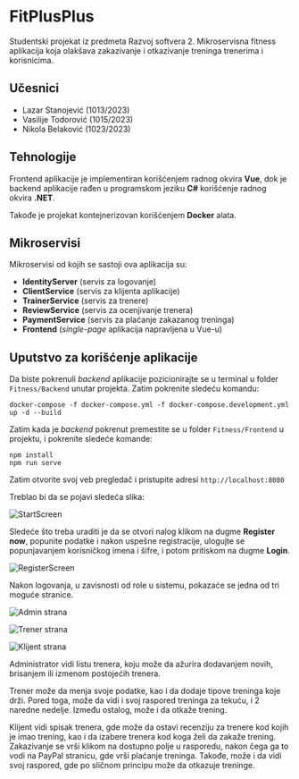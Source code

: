 # FitPlusPlus
Studentski projekat iz predmeta Razvoj softvera 2. Mikroservisna fitness aplikacija koja olakšava zakazivanje i otkazivanje treninga trenerima i korisnicima. 
## Učesnici
 - Lazar Stanojević (1013/2023)
 - Vasilije Todorović (1015/2023)
 - Nikola Belaković (1023/2023)
## Tehnologije
Frontend aplikacije je implementiran korišćenjem radnog okvira **Vue**, dok je backend aplikacije rađen u programskom jeziku **C#** korišćenje radnog okvira **.NET**.

Takođe je projekat kontejnerizovan korišćenjem **Docker** alata.
## Mikroservisi
Mikroservisi od kojih se sastoji ova aplikacija su:
  - **IdentityServer** (servis za logovanje)
  - **ClientService** (servis za klijenta aplikacije)
  - **TrainerService** (servis za trenere)
  - **ReviewService** (servis za ocenjivanje trenera)
  - **PaymentService** (servis za plaćanje zakazanog treninga)
  - **Frontend** (*single-page* aplikacija napravljena u Vue-u)

## Uputstvo za korišćenje aplikacije

Da biste pokrenuli *backend* aplikacije pozicionirajte se u terminal u folder ``Fitness/Backend`` unutar projekta. Zatim pokrenite sledeću komandu:

```
docker-compose -f docker-compose.yml -f docker-compose.development.yml up -d --build
```

Zatim kada je *backend* pokrenut premestite se u folder ``Fitness/Frontend`` u projektu, i pokrenite sledeće komande:
```
npm install
npm run serve
```

Zatim otvorite svoj veb pregledač i pristupite adresi ``http://localhost:8080``

Treblao bi da se pojavi sledeća slika:

![StartScreen](assets/login.png)

Sledeće što treba uraditi je da se otvori nalog klikom na dugme **Register now**, popunite podatke i nakon uspešne registracije, ulogujte se popunjavanjem korisničkog imena i šifre, i potom pritiskom na dugme **Login**.

![RegisterScreen](assets/registracija.png)

Nakon logovanja, u zavisnosti od role u sistemu, pokazaće se jedna od tri moguće stranice.

![Admin strana](assets/admin.png)

![Trener strana](assets/trener.png)

![Klijent strana](assets/izbortrenera.png)

Administrator vidi listu trenera, koju može da ažurira dodavanjem novih, brisanjem ili izmenom postojećih trenera.

Trener može da menja svoje podatke, kao i da dodaje tipove treninga koje drži. Pored toga, može da vidi i svoj raspored treninga za tekuću, i 2 naredne nedelje. Između ostalog, može i da otkaže trening.

Klijent vidi spisak trenera, gde može da ostavi recenziju za trenere kod kojih je imao trening, kao i da izabere trenera kod koga želi da zakaže trening. Zakazivanje se vrši klikom na dostupno polje u rasporedu, nakon čega ga to vodi na PayPal stranicu, gde vrši plaćanje treninga. Takođe, može i da vidi svoj raspored, gde po sličnom principu može da otkazuje treninge.
